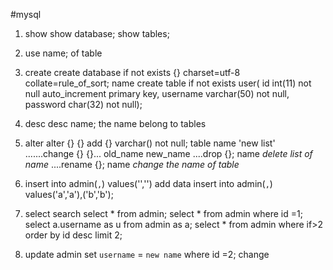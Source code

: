 #mysql

1. show 
    show database;
    show tables;

2. use name;    of table

3. create
    create database if not exists {} charset=utf-8 collate=rule_of_sort;  name
    create table if not exists user(
        id int(11) not null auto_increment primary key,
	username varchar(50) not null,
	password char(32) not null);

4. desc
    desc name;	the name belong to tables
    
5. alter
    alter {} {} add {} varchar() not null;    table  name   'new list'
    .......change {} {}...    old_name  new_name
    ....drop {};  name	  *delete list of name*
    ....rename {}; name   *change the name of table*

6. insert into admin(``,``) values('','')   add data
   insert into admin(``,``) values('a','a'),('b','b');
7. select   search
    select * from admin;
    select * from admin where id =1;
    select a.username as u from admin as a;
    select * from admin where if>2 order by id desc limit 2;
8. update admin set `username` = `new name` where id =2;  change
